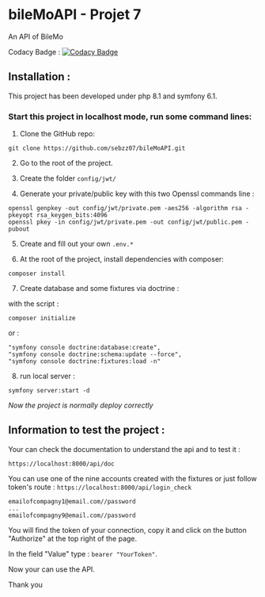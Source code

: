 # bileMoAPI - Projet 7
An API of BileMo

Codacy Badge :
[![Codacy Badge](https://app.codacy.com/project/badge/Grade/08e9decc08074a3687dcd40772a0d2cf)](https://www.codacy.com/gh/sebzz07/bileMoAPI/dashboard?utm_source=github.com&amp;utm_medium=referral&amp;utm_content=sebzz07/bileMoAPI&amp;utm_campaign=Badge_Grade)
## Installation :

This project has been developed under php 8.1 and symfony 6.1.

### Start this project in localhost mode, run some command lines:


1. Clone the GitHub repo:

```git clone https://github.com/sebzz07/bileMoAPI.git```

2. Go to the root of the project.


3. Create the folder ```config/jwt/```


4. Generate your private/public key with this two Openssl commands line : 

```
openssl genpkey -out config/jwt/private.pem -aes256 -algorithm rsa -pkeyopt rsa_keygen_bits:4096
openssl pkey -in config/jwt/private.pem -out config/jwt/public.pem -pubout
```

5. Create and fill out your own ```.env.*```


6. At the root of the project, install dependencies with composer:

```composer install```

7. Create database and some fixtures via doctrine :

with the script :

```composer initialize```

or : 
```
"symfony console doctrine:database:create",
"symfony console doctrine:schema:update --force",
"symfony console doctrine:fixtures:load -n"
```

8. run local server :

````symfony server:start -d````

*Now the project is normally deploy correctly*


## Information to test the project :

Your can check the documentation to understand the api and to test it : 

```https://localhost:8000/api/doc```

You can use one of the nine accounts created with the fixtures or just 
follow token's route : ```https://localhost:8000/api/login_check```

```
emailofcompagny1@email.com//password
...
emailofcompagny9@email.com//password
```

You will find the token of your connection, copy it and click on the button "Authorize" at the top right of the page.

In the field "Value" type : ```bearer "YourToken"```.

Now your can use the API.

Thank you

